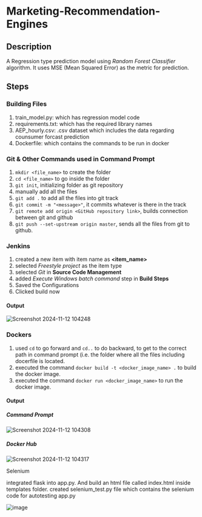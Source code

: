 # Marketing-Recommendation-Engines

## Description
A Regression type prediction model using *Random Forest Classifier* algorithm. It uses MSE (Mean Squared Error) as the metric for prediction.

## Steps

### Building Files
1) train_model.py: which has regression model code
2) requirements.txt: which has the required library names
3) AEP_hourly.csv: .csv dataset which includes the data regarding counsumer forcast prediction
4) Dockerfile: which contains the commands to be run in docker

### Git & Other Commands used in Command Prompt
1) `mkdir <file_name>` to create the folder
2) `cd <file_name>` to go inside the folder
3) `git init`, initializing folder as git repository
4) manually add all the files
5) `git add .` to add all the files into git track
6) `git commit -m "<message>"`, it commits whatever is there in the track
7) `git remote add origin <GitHub repository link>`, builds connection between git and github
8) `git push --set-upstream origin master`, sends all the files from git to github.


### Jenkins
1) created a new item with item name as **<item_name>**
2) selected *Freestyle project* as the item type
3) selected *Git* in **Source Code Management**
4) added *Execute Windows batch command* step in **Build Steps**
5) Saved the Configurations
6) Clicked build now

#### Output
![Screenshot 2024-11-12 104248](https://github.com/user-attachments/assets/71a08a79-1d3c-4d4f-8a62-f35a9b25f814)


### Dockers
1) used `cd` to go forward and `cd..` to do backward, to get to the correct path in command prompt (i.e. the folder where all the files including docerfile is located.
2) executed the command `docker build -t <docker_image_name> .` to build the docker image.
3) executed the command `docker run <docker_image_name>` to run the docker image.

#### Output
  ##### Command Prompt
  ![Screenshot 2024-11-12 104308](https://github.com/user-attachments/assets/d32c95d3-761c-4594-a600-2934f5489ff4)

  ##### Docker Hub
![Screenshot 2024-11-12 104317](https://github.com/user-attachments/assets/f7b90b07-78bc-45a6-85d7-6e198f3e13fb)

Selenium


integrated flask into app.py. And build an html file called index.html inside templates folder.
created selenium_test.py file which contains the selenium code for autotesting app.py




![image](https://github.com/user-attachments/assets/9bf552cd-c914-401c-a1a9-468d7aea79f4)




